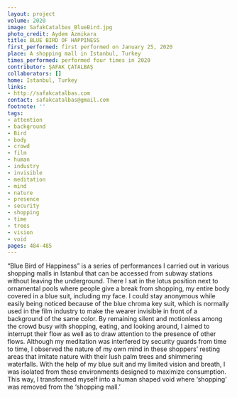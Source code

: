 ```yaml
---
layout: project
volume: 2020
image: SafakCatalbas_BlueBird.jpg
photo_credit: Aydem Azmikara
title: BLUE BIRD OF HAPPINESS
first_performed: first performed on January 25, 2020
place: A shopping mall in Istanbul, Turkey
times_performed: performed four times in 2020
contributor: ŞAFAK ÇATALBAŞ
collaborators: []
home: Istanbul, Turkey
links:
- http://safakcatalbas.com
contact: safakcatalbas@gmail.com
footnote: ''
tags:
- attention
- background
- Bird
- body
- crowd
- film
- human
- industry
- invisible
- meditation
- mind
- nature
- presence
- security
- shopping
- time
- trees
- vision
- void
pages: 484-485
---
```

“Blue Bird of Happiness” is a series of performances I carried out in various shopping malls in Istanbul that can be accessed from subway stations without leaving the underground. There I sat in the lotus position next to ornamental pools where people give a break from shopping, my entire body covered in a blue suit, including my face. I could stay anonymous while easily being noticed because of the blue chroma key suit, which is normally used in the film industry to make the wearer invisible in front of a background of the same color. By remaining silent and motionless among the crowd busy with shopping, eating, and looking around, I aimed to interrupt their flow as well as to draw attention to the presence of other flows. Although my meditation was interfered by security guards from time to time, I observed the nature of my own mind in these shoppers’ resting areas that imitate nature with their lush palm trees and shimmering waterfalls. With the help of my blue suit and my limited vision and breath, I was isolated from these environments designed to maximize consumption. This way, I transformed myself into a human shaped void where ‘shopping’ was removed from the ‘shopping mall.’